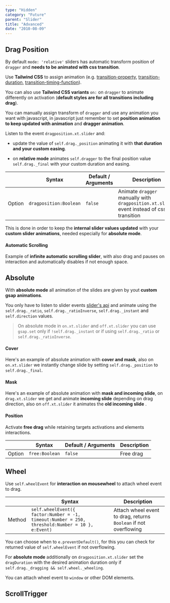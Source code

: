```yaml
---
type: "Hidden"
category: "Future"
parent: "Slider"
title: "Advanced"
date: "2010-08-09"
---
```


## Drag Position

By default `mode: 'relative'` sliders has automatic transform position of `dragger` and **needs to be animated with css transition**.

Use **Tailwind CSS** to assign animation (e.g. [transition-property](https://tailwindcss.com/docs/transition-property), [transition-duration](https://tailwindcss.com/docs/transition-duration), [transition-timing-function](https://tailwindcss.com/docs/transition-timing-function)).

You can also use **Tailwind CSS variants** `on:` on `dragger` to animate differently on activation (**default styles are for all transitions including drag**).

<demo>
  <demoinline src="demos/components/slider/dragposition-css">
  </demoinline>
</demo>

You can manually assign transform of `dragger` and use any animation you want with javascript, in javascript just remember to set **position animation to keep updated with animation** and **dragger animation**.

Listen to the event `dragposition.xt.slider` and:

- update the value of `self.drag._position` animating it with **that duration and your custom easing**.

- on **relative mode** animates `self.dragger` to the final position value `self.drag._final` with your custom duration and easing.

<div class="xt-overflow-sub overflow-y-hidden overflow-x-scroll my-5 xt-my-auto w-full">

|                         | Syntax                                    | Default / Arguments                       | Description                   |
| ----------------------- | ----------------------------------------- | ----------------------------- | ----------------------------- |
| Option                  | `dragposition:Boolean`                          | `false`        | Animate `dragger` manually with `dragposition.xt.slider` event instead of css transition             |

</div>

This is done in order to keep the **internal slider values updated** with your **custom slider animations**, needed especially for **absolute mode**.

<demo>
  <demoinline src="demos/components/slider/dragposition-js">
  </demoinline>
</demo>

#### Automatic Scrolling

Example of **infinite automatic scrolling slider**, with also drag and pauses on interaction and automatically disables if not enough space.

<demo>
  <demoinline src="demos/components/slider/automatic-scrolling">
  </demoinline>
</demo>

## Absolute

With **absolute mode** all animation of the slides are given by yout **custom gsap animations**.

You only have to listen to slider events [slider's api](/xtendui/components/slider/api) and animate using the `self.drag._ratio`, `self.drag._ratioInverse`, `self.drag._instant` and `self.direction` values.

> On absolute mode in `on.xt.slider` and `off.xt.slider` you can use `gsap.set` only if `!self.drag._instant` or if using `self.drag._ratio` or `self.drag._ratioInverse`.

#### Cover

Here's an example of absolute animation with **cover and mask**, also on `on.xt.slider` we instantly change slide by setting `self.drag._position` to `self.drag._final`.

<demo>
  <demoinline src="demos/components/slider/absolute-cover">
  </demoinline>
</demo>

#### Mask

Here's an example of absolute animation with **mask and incoming slide**, on `drag.xt.slider` we get and animate **incoming slide** depending on drag direction, also on `off.xt.slider` it animates the **old incoming slide** .

<demo>
  <demoinline src="demos/components/slider/absolute-mask">
  </demoinline>
</demo>

#### Position

Activate **free drag** while retaining targets activations and elements interactions.

<div class="xt-overflow-sub overflow-y-hidden overflow-x-scroll my-5 xt-my-auto w-full">

|                         | Syntax                                    | Default / Arguments                       | Description                   |
| ----------------------- | ----------------------------------------- | ----------------------------- | ----------------------------- |
| Option                  | `free:Boolean`                          | `false`        | Free drag            |

</div>

<demo>
  <demoinline src="demos/components/slider/absolute-free">
  </demoinline>
</demo>

## Wheel

Use `self.wheelEvent` for **interaction on mousewheel** to attach wheel event to drag.


<div class="xt-overflow-sub overflow-y-hidden overflow-x-scroll my-5 xt-my-auto w-full">

|                         | Syntax                                    | Description                   |
| ----------------------- | ----------------------------------------- | ----------------------------- |
| Method                  | `self.wheelEvent({ factor:Number = -1, timeout:Number = 250, threshold:Number = 10 }, e:Event)`                          | Attach wheel event to drag, returns `Boolean` if not overflowing             |

</div>

<demo>
  <demoinline src="demos/components/slider/wheel">
  </demoinline>
</demo>

You can choose when to `e.preventDefault()`, for this you can check for returned value of `self.wheelEvent` if not overflowing.

<demo>
  <demoinline src="demos/components/slider/wheel-free">
  </demoinline>
</demo>

For **absolute mode** additionally on `dragposition.xt.slider` set the `dragDuration` with the desired animation duration only if `self.drag._dragging && self.wheel._wheeling`.

<demo>
  <demoinline src="demos/components/slider/absolute-wheel">
  </demoinline>
</demo>

<demo>
  <demoinline src="demos/components/slider/absolute-wheel-free">
  </demoinline>
</demo>

You can attach wheel event to `window` or other DOM elements.

<demo>
  <demoinline src="demos/components/slider/automatic-scrolling-wheel">
  </demoinline>
</demo>

## ScrollTrigger

<demo>
  <demoinline src="demos/components/slider/scrolltrigger">
  </demoinline>
</demo>

<demo>
  <demoinline src="demos/components/slider/absolute-scrolltrigger">
  </demoinline>
</demo>
